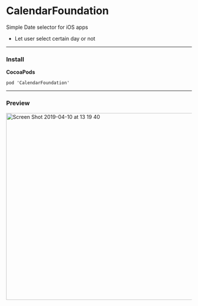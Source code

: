 # CalendarFoundation
Simple Date selector for iOS apps

- Let user select certain day or not

---
### Install
**CocoaPods**

    pod 'CalendarFoundation'

---

### Preview

<img width="508" alt="Screen Shot 2019-04-10 at 13 19 40" src="https://user-images.githubusercontent.com/40290767/55874699-6d162a00-5b93-11e9-8ea9-3a5992c10f47.png">

